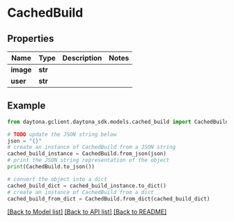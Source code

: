 # CachedBuild


## Properties

Name | Type | Description | Notes
------------ | ------------- | ------------- | -------------
**image** | **str** |  | 
**user** | **str** |  | 

## Example

```python
from daytona.gclient.daytona_sdk.models.cached_build import CachedBuild

# TODO update the JSON string below
json = "{}"
# create an instance of CachedBuild from a JSON string
cached_build_instance = CachedBuild.from_json(json)
# print the JSON string representation of the object
print(CachedBuild.to_json())

# convert the object into a dict
cached_build_dict = cached_build_instance.to_dict()
# create an instance of CachedBuild from a dict
cached_build_from_dict = CachedBuild.from_dict(cached_build_dict)
```
[[Back to Model list]](../README.md#documentation-for-models) [[Back to API list]](../README.md#documentation-for-api-endpoints) [[Back to README]](../README.md)



